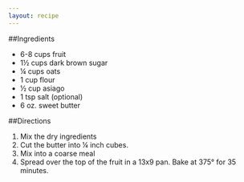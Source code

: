 ```yaml
---
layout: recipe
---
```


##Ingredients

- 6-8 cups fruit
- 1&frac12; cups dark brown sugar
- &frac14; cups oats
- 1 cup flour
- &frac12; cup asiago
- 1 tsp salt (optional)
- 6 oz. sweet butter

##Directions

1. Mix the dry ingredients
2. Cut the butter into &frac14; inch cubes.
3. Mix into a coarse meal
4. Spread over the top of the fruit in a 13x9 pan. Bake at 375&#176; for 35 minutes.